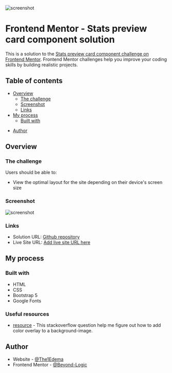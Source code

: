 ![screenshot](https://user-images.githubusercontent.com/29509047/124524552-708cd000-ddf3-11eb-9d7e-d194656f0932.png)


# Frontend Mentor - Stats preview card component solution

This is a solution to the [Stats preview card component challenge on Frontend Mentor](https://www.frontendmentor.io/challenges/stats-preview-card-component-8JqbgoU62). Frontend Mentor challenges help you improve your coding skills by building realistic projects. 

## Table of contents

- [Overview](#overview)
  - [The challenge](#the-challenge)
  - [Screenshot](#screenshot)
  - [Links](#links)
- [My process](#my-process)
  - [Built with](#built-with)
<!--   - [Useful resources](#useful-resources) -->
- [Author](#author)

## Overview

### The challenge

Users should be able to:

- View the optimal layout for the site depending on their device's screen size

### Screenshot

![screenshot](https://user-images.githubusercontent.com/29509047/124524569-7a163800-ddf3-11eb-8699-f0e5507157bc.png)


### Links

- Solution URL: [Github repository](https://github.com/Beyond-Logic/Frontend)
- Live Site URL: [Add live site URL here](https://your-live-site-url.com)

## My process

### Built with

- HTML
- CSS
- Bootstrap 5
- Google Fonts


### Useful resources

- [resource](https://stackoverflow.com/questions/36679649/how-to-add-a-color-overlay-to-a-background-image) - This stackoverflow question help me figure out how to add color overlay to a background-image.

## Author

- Website - [@The1Edema](https://www.behance.net/the1edema)
- Frontend Mentor - [@Beyond-Logic](https://www.frontendmentor.io/profile/Beyond-Logic)


